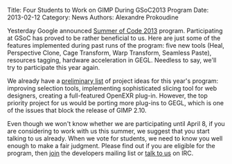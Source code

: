 Title: Four Students to Work on GIMP During GSoC2013 Program
Date: 2013-02-12
Category: News
Authors: Alexandre Prokoudine

Yesterday Google announced [Summer of Code 2013](http://www.google-melange.com/gsoc/homepage/google/gsoc2013) program. Participating at GSoC has proved to be rather beneficial to us. Here are just some of the features implemented during past runs of the program: five new tools (Heal, Perspective Clone, Cage Transform, Warp Transform, Seamless Paste), resources tagging, hardware acceleration in GEGL. Needless to say, we'll try to participate this year again.

We already have a [preliminary list](http://wiki.gimp.org/index.php?title=Hacking:GSoC/2013/Ideas) of project ideas for this year's program: improving selection tools, implementing sophisticated slicing tool for web designers, creating a full-featured OpenEXR plug-in. However, the top priority project for us would be porting more plug-ins to GEGL, which is one of the issues that block the release of GIMP 2.10.

Even though we won't know whether we are participating until April 8, if you are considering to work with us this summer, we suggest that you start talking to us already. When we vote for students, we need to know you well enough to make a fair judgment. Please find out if you are eligible for the program, then [join](http://www.gimp.org/mail_lists.html) the developers mailing list or [talk to us](http://www.gimp.org/irc.html) on IRC.
